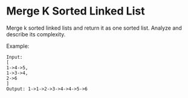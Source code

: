 # Merge K Sorted Linked List

Merge k sorted linked lists and return it as one sorted list. Analyze and describe its complexity.

Example:
```
Input:
[
1->4->5,
1->3->4,
2->6
]
Output: 1->1->2->3->4->4->5->6
```
